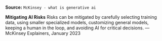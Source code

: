 **Source:** `McKinsey - what is generative ai`

**Mitigating AI Risks**
Risks can be mitigated by carefully selecting training data, using smaller specialized models, customizing general models, keeping a human in the loop, and avoiding AI for critical decisions. — McKinsey Explainers, January 2023

